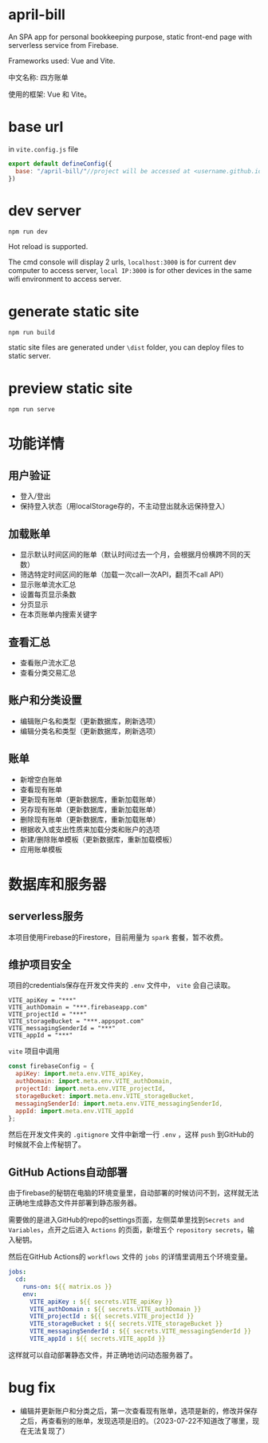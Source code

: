 # april-bill

An SPA app for personal bookkeeping purpose, static front-end page with serverless service from Firebase.

Frameworks used: Vue and Vite.

中文名称: 四方账单

使用的框架: Vue 和 Vite。

# base url

in `vite.config.js` file

```js
export default defineConfig({
  base: "/april-bill/"//project will be accessed at <username.github.io>/april-bill
})
```

# dev server

```
npm run dev
```

Hot reload is supported. 

The cmd console will display 2 urls, `localhost:3000` is for current dev computer to access server, `local IP:3000` is for other devices in the same wifi environment to access server.

# generate static site

```
npm run build
```

static site files are generated under `\dist` folder, you can deploy files to static server.

# preview static site

```
npm run serve
```

# 功能详情

## 用户验证

- 登入/登出
- 保持登入状态（用localStorage存的，不主动登出就永远保持登入）

## 加载账单

- 显示默认时间区间的账单（默认时间过去一个月，会根据月份横跨不同的天数）
- 筛选特定时间区间的账单（加载一次call一次API，翻页不call API）
- 显示账单流水汇总
- 设置每页显示条数
- 分页显示
- 在本页账单内搜索关键字

## 查看汇总

- 查看账户流水汇总
- 查看分类交易汇总

## 账户和分类设置

- 编辑账户名和类型（更新数据库，刷新选项）
- 编辑分类名和类型（更新数据库，刷新选项）

## 账单

- 新增空白账单
- 查看现有账单
- 更新现有账单（更新数据库，重新加载账单）
- 另存现有账单（更新数据库，重新加载账单）
- 删除现有账单（更新数据库，重新加载账单）
- 根据收入或支出性质来加载分类和账户的选项
- 新建/删除账单模板（更新数据库，重新加载模板）
- 应用账单模板

# 数据库和服务器

## serverless服务

本项目使用Firebase的Firestore，目前用量为 `spark` 套餐，暂不收费。

## 维护项目安全

项目的credentials保存在开发文件夹的 `.env` 文件中， `vite` 会自己读取。

```
VITE_apiKey = "***"
VITE_authDomain = "***.firebaseapp.com"
VITE_projectId = "***"
VITE_storageBucket = "***.appspot.com"
VITE_messagingSenderId = "***"
VITE_appId = "***"
```

`vite` 项目中调用

```js
const firebaseConfig = {
  apiKey: import.meta.env.VITE_apiKey,
  authDomain: import.meta.env.VITE_authDomain,
  projectId: import.meta.env.VITE_projectId,
  storageBucket: import.meta.env.VITE_storageBucket,
  messagingSenderId: import.meta.env.VITE_messagingSenderId,
  appId: import.meta.env.VITE_appId
};
```

然后在开发文件夹的 `.gitignore` 文件中新增一行 `.env` ，这样 `push` 到GitHub的时候就不会上传秘钥了。

## GitHub Actions自动部署

由于firebase的秘钥在电脑的环境变量里，自动部署的时候访问不到，这样就无法正确地生成静态文件并部署到静态服务器。

需要做的是进入GitHub的repo的settings页面，左侧菜单里找到`Secrets and Variables`，点开之后进入 `Actions` 的页面，新增五个 `repository secrets`，输入秘钥。

然后在GitHub Actions的 `workflows` 文件的 `jobs` 的详情里调用五个环境变量。

```yml
jobs:
  cd:
    runs-on: ${{ matrix.os }}
    env:
      VITE_apiKey : ${{ secrets.VITE_apiKey }}
      VITE_authDomain : ${{ secrets.VITE_authDomain }}
      VITE_projectId : ${{ secrets.VITE_projectId }}
      VITE_storageBucket : ${{ secrets.VITE_storageBucket }}
      VITE_messagingSenderId : ${{ secrets.VITE_messagingSenderId }}
      VITE_appId : ${{ secrets.VITE_appId }}
```

这样就可以自动部署静态文件，并正确地访问动态服务器了。

# bug fix

- 编辑并更新账户和分类之后，第一次查看现有账单，选项是新的，修改并保存之后，再查看别的账单，发现选项是旧的。（2023-07-22不知道改了哪里，现在无法复现了）

